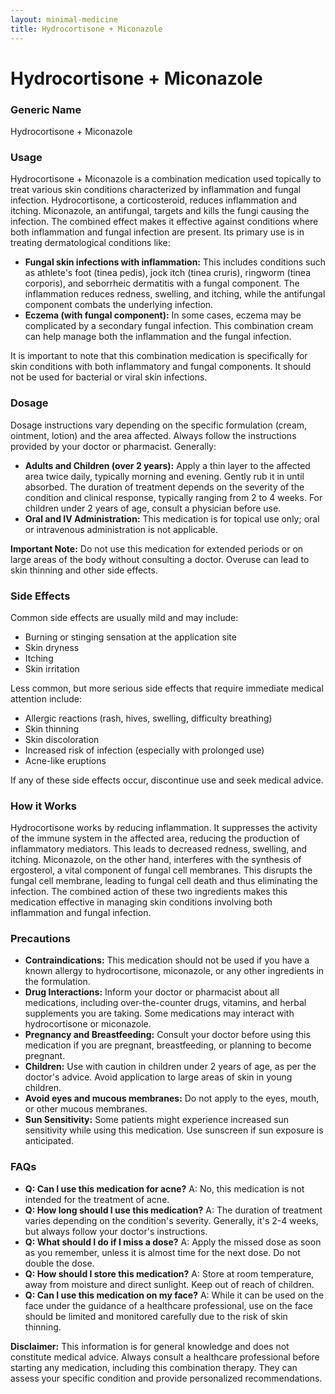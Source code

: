 ```yaml
---
layout: minimal-medicine
title: Hydrocortisone + Miconazole
---
```


# Hydrocortisone + Miconazole
### Generic Name
Hydrocortisone + Miconazole

### Usage

Hydrocortisone + Miconazole is a combination medication used topically to treat various skin conditions characterized by inflammation and fungal infection.  Hydrocortisone, a corticosteroid, reduces inflammation and itching. Miconazole, an antifungal, targets and kills the fungi causing the infection.  The combined effect makes it effective against conditions where both inflammation and fungal infection are present.  Its primary use is in treating dermatological conditions like:

* **Fungal skin infections with inflammation:** This includes conditions such as athlete's foot (tinea pedis), jock itch (tinea cruris), ringworm (tinea corporis), and seborrheic dermatitis with a fungal component.  The inflammation reduces redness, swelling, and itching, while the antifungal component combats the underlying infection.
* **Eczema (with fungal component):**  In some cases, eczema may be complicated by a secondary fungal infection. This combination cream can help manage both the inflammation and the fungal infection.

It is important to note that this combination medication is specifically for skin conditions with both inflammatory and fungal components. It should not be used for bacterial or viral skin infections.


### Dosage

Dosage instructions vary depending on the specific formulation (cream, ointment, lotion) and the area affected.  Always follow the instructions provided by your doctor or pharmacist.  Generally:

* **Adults and Children (over 2 years):** Apply a thin layer to the affected area twice daily, typically morning and evening.  Gently rub it in until absorbed.  The duration of treatment depends on the severity of the condition and clinical response, typically ranging from 2 to 4 weeks.  For children under 2 years of age, consult a physician before use.
* **Oral and IV Administration:**  This medication is for topical use only; oral or intravenous administration is not applicable.

**Important Note:** Do not use this medication for extended periods or on large areas of the body without consulting a doctor.  Overuse can lead to skin thinning and other side effects.


### Side Effects

Common side effects are usually mild and may include:

* Burning or stinging sensation at the application site
* Skin dryness
* Itching
* Skin irritation

Less common, but more serious side effects that require immediate medical attention include:

* Allergic reactions (rash, hives, swelling, difficulty breathing)
* Skin thinning
* Skin discoloration
* Increased risk of infection (especially with prolonged use)
* Acne-like eruptions


If any of these side effects occur, discontinue use and seek medical advice.


### How it Works

Hydrocortisone works by reducing inflammation.  It suppresses the activity of the immune system in the affected area, reducing the production of inflammatory mediators. This leads to decreased redness, swelling, and itching. Miconazole, on the other hand, interferes with the synthesis of ergosterol, a vital component of fungal cell membranes. This disrupts the fungal cell membrane, leading to fungal cell death and thus eliminating the infection.  The combined action of these two ingredients makes this medication effective in managing skin conditions involving both inflammation and fungal infection.


### Precautions

* **Contraindications:** This medication should not be used if you have a known allergy to hydrocortisone, miconazole, or any other ingredients in the formulation.
* **Drug Interactions:**  Inform your doctor or pharmacist about all medications, including over-the-counter drugs, vitamins, and herbal supplements you are taking.  Some medications may interact with hydrocortisone or miconazole.
* **Pregnancy and Breastfeeding:** Consult your doctor before using this medication if you are pregnant, breastfeeding, or planning to become pregnant.
* **Children:**  Use with caution in children under 2 years of age, as per the doctor's advice.  Avoid application to large areas of skin in young children.
* **Avoid eyes and mucous membranes:**  Do not apply to the eyes, mouth, or other mucous membranes.
* **Sun Sensitivity:**  Some patients might experience increased sun sensitivity while using this medication.  Use sunscreen if sun exposure is anticipated.


### FAQs

* **Q: Can I use this medication for acne?** A: No, this medication is not intended for the treatment of acne.
* **Q: How long should I use this medication?** A: The duration of treatment varies depending on the condition's severity.  Generally, it's 2-4 weeks, but always follow your doctor's instructions.
* **Q: What should I do if I miss a dose?** A: Apply the missed dose as soon as you remember, unless it is almost time for the next dose.  Do not double the dose.
* **Q: How should I store this medication?** A: Store at room temperature, away from moisture and direct sunlight. Keep out of reach of children.
* **Q: Can I use this medication on my face?** A:  While it can be used on the face under the guidance of a healthcare professional,  use on the face should be limited and monitored carefully due to the risk of skin thinning.

**Disclaimer:** This information is for general knowledge and does not constitute medical advice. Always consult a healthcare professional before starting any medication, including this combination therapy.  They can assess your specific condition and provide personalized recommendations.
